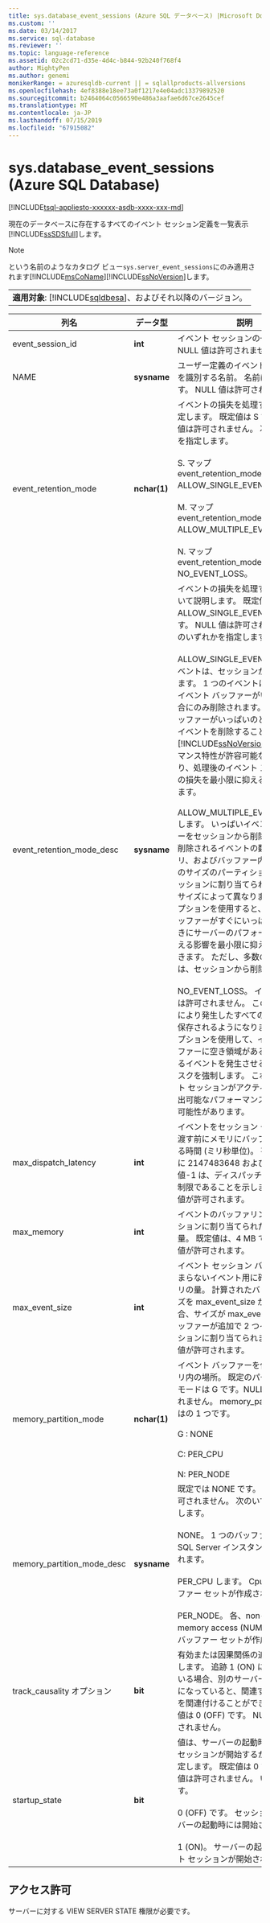 ```yaml
---
title: sys.database_event_sessions (Azure SQL データベース) |Microsoft Docs
ms.custom: ''
ms.date: 03/14/2017
ms.service: sql-database
ms.reviewer: ''
ms.topic: language-reference
ms.assetid: 02c2cd71-d35e-4d4c-b844-92b240f768f4
author: MightyPen
ms.author: genemi
monikerRange: = azuresqldb-current || = sqlallproducts-allversions
ms.openlocfilehash: 4ef8388e18ee73a0f1217e4e04adc13379892520
ms.sourcegitcommit: b2464064c0566590e486a3aafae6d67ce2645cef
ms.translationtype: MT
ms.contentlocale: ja-JP
ms.lasthandoff: 07/15/2019
ms.locfileid: "67915082"
---
```

# <a name="sysdatabaseeventsessions-azure-sql-database"></a>sys.database_event_sessions (Azure SQL Database)
[!INCLUDE[tsql-appliesto-xxxxxx-asdb-xxxx-xxx-md](../../includes/tsql-appliesto-xxxxxx-asdb-xxxx-xxx-md.md)]

  現在のデータベースに存在するすべてのイベント セッション定義を一覧表示[!INCLUDE[ssSDSfull](../../includes/sssdsfull-md.md)]します。  
  
> [!NOTE]
>  という名前のようなカタログ ビュー`sys.server_event_sessions`にのみ適用されます[!INCLUDE[msCoName](../../includes/msconame-md.md)][!INCLUDE[ssNoVersion](../../includes/ssnoversion-md.md)]します。  
  
||  
|-|  
|**適用対象**: [!INCLUDE[sqldbesa](../../includes/sqldbesa-md.md)]、およびそれ以降のバージョン。|  
  
|列名|データ型|説明|  
|-----------------|---------------|-----------------|  
|event_session_id|**int**|イベント セッションの一意な ID。 NULL 値は許可されません。|  
|NAME|**sysname**|ユーザー定義のイベント セッションを識別する名前。 名前は一意にです。 NULL 値は許可されません。|  
|event_retention_mode|**nchar(1)**|イベントの損失を処理する方法を決定します。 既定値は S です。NULL 値は許可されません。 次のいずれかを指定します。<br /><br /> S. マップ event_retention_mode_desc = ALLOW_SINGLE_EVENT_LOSS。<br /><br /> M. マップ event_retention_mode_desc = ALLOW_MULTIPLE_EVENT_LOSS。<br /><br /> N. マップ event_retention_mode_desc = NO_EVENT_LOSS。|  
|event_retention_mode_desc|**sysname**|イベントの損失を処理する方法について説明します。 既定値は ALLOW_SINGLE_EVENT_LOSS です。 NULL 値は許可されません。 次のいずれかを指定します。<br /><br /> ALLOW_SINGLE_EVENT_LOSS。 イベントは、セッションから削除できます。 1 つのイベントは、すべてのイベント バッファーがいっぱいの場合にのみ削除されます。 イベント バッファーがいっぱいのときに単独のイベントを削除することで、[!INCLUDE[ssNoVersion](../../includes/ssnoversion-md.md)] のパフォーマンス特性が許容可能な状態になり、処理後のイベント ストリームでの損失を最小限に抑えることができます。<br /><br /> ALLOW_MULTIPLE_EVENT_LOSS します。 いっぱいイベント バッファーをセッションから削除できます。 削除されるイベントの数は、メモリ、およびバッファー内のイベントのサイズのパーティション分割、セッションに割り当てられたメモリのサイズによって異なります。 このオプションを使用すると、イベント バッファーがすぐにいっぱいになるときにサーバーのパフォーマンスに与える影響を最小限に抑えることができます。 ただし、多数のイベントは、セッションから削除できます。<br /><br /> NO_EVENT_LOSS。 イベントの削除は許可されません。 このオプションにより発生したすべてのイベントが保存されるようになります。 このオプションを使用して、イベント バッファーに空き領域があるまで待機するイベントを発生させるすべてのタスクを強制します。 これは、イベント セッションがアクティブな間、検出可能なパフォーマンスが低下する可能性があります。|  
|max_dispatch_latency|**int**|イベントをセッション ターゲットに渡す前にメモリにバッファリングする時間 (ミリ秒単位)。 有効な値は 1 に 2147483648 および-1 です。 値-1 は、ディスパッチ待機時間が無制限であることを示します。 NULL 値が許可されます。|  
|max_memory|**int**|イベントのバッファリング用にセッションに割り当てられたメモリの量。 既定値は、4 MB です。 NULL 値が許可されます。|  
|max_event_size|**int**|イベント セッション バッファーに収まらないイベント用に確保するメモリの量。 計算されたバッファー サイズを max_event_size が超える場合、サイズが max_event_size のバッファーが追加で 2 つイベント セッションに割り当てられます。 NULL 値が許可されます。|  
|memory_partition_mode|**nchar(1)**|イベント バッファーを作成するメモリ内の場所。 既定のパーティション モードは G です。NULL 値は許可されません。 memory_partition_mode はの 1 つです。<br /><br /> G : NONE<br /><br /> C: PER_CPU<br /><br /> N: PER_NODE|  
|memory_partition_mode_desc|**sysname**|既定では NONE です。 NULL 値は許可されません。 次のいずれかを指定します。<br /><br /> NONE。 1 つのバッファー セットが SQL Server インスタンス内で作成されます。<br /><br /> PER_CPU します。 Cpu ごとのバッファー セットが作成されます。<br /><br /> PER_NODE。 各、non-uniform memory access (NUMA) ノードのバッファー セットが作成されます。|  
|track_causality オプション|**bit**|有効または因果関係の追跡を無効にします。 追跡 1 (ON) に設定されている場合、別のサーバー接続で有効になっていると、関連するイベントを関連付けることができます。 既定値は 0 (OFF) です。 NULL 値は許可されません。|  
|startup_state|**bit**|値は、サーバーの起動時に自動的にセッションが開始するかどうかを決定します。 既定値は 0 です。 NULL 値は許可されません。 いずれかです。<br /><br /> 0 (OFF) です。 セッションは、サーバーの起動時には開始されません。<br /><br /> 1 (ON)。 サーバーの起動時にイベント セッションが開始されます。|  
  
## <a name="permissions"></a>アクセス許可  
 サーバーに対する VIEW SERVER STATE 権限が必要です。  
  
  
